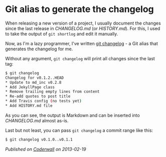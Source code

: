 # Git alias to generate the changelog

When releasing a new version of a project, I usually document the changes since the last release in _CHANGELOG.md_ (or _HISTORY.md_). For this, I used to take the output of `git shortlog` and edit it manually.

Now, as I'm a lazy programmer, I've written [git changelog](https://github.com/mlafeldt/dotfiles/blob/ad028e4711881851b14c7470e1fbc8d10e230d6d/git/gitconfig#L11) - a Git alias that generates the changelog for me.

Without any argument, `git changelog` will print all changes since the last tag:

```sh
$ git changelog 
Changelog for v0.1.2..HEAD
* Update to md_inc v0.2.8
* Add JekyllPage class
* Remove trailing empty lines from content
* Re-add quotes to post title
* Add Travis config (no tests yet)
* Add HISTORY.md file
```

As you can see, the output is Markdown and can be inserted into _CHANGELOG.md_ almost as-is.

Last but not least, you can pass `git changelog` a commit range like this:

```sh
$ git changelog v0.1.0..v0.1.1
```

_Published on [Coderwall](https://coderwall.com/p/ch-wew) on 2013-02-19_
